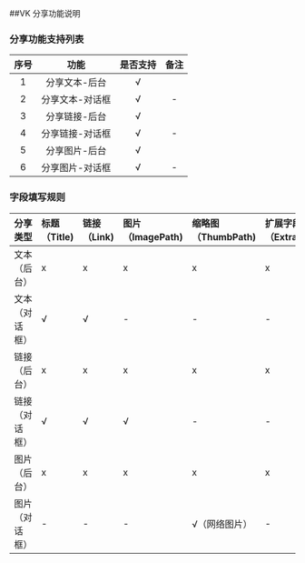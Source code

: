 ##VK 分享功能说明   
### 分享功能支持列表

| 序号 | 功能 | 是否支持 | 备注 |
| :--: | :--: | :----: | :--: |
| 1 | 分享文本-后台 |  √ |  |
| 2 | 分享文本-对话框 | √ | - |
| 3 | 分享链接-后台 | √ |  |
| 4 | 分享链接-对话框 | √ | - |
| 5 | 分享图片-后台 | √ |  |
| 6 | 分享图片-对话框 | √ | - |

### 字段填写规则

|分享类型|标题（Title)|链接（Link)|图片（ImagePath)|缩略图（ThumbPath)|扩展字段（ExtraJson)| 
|:--|:--|:--|:--|:--|:--|    
| 文本（后台） | x | x | x | x | x |      
| 文本（对话框） | √ | √ | - | - | - |        
| 链接（后台） | x | x | x | x | x |        
| 链接（对话框） | √ | √ | √ | - | - |      
| 图片（后台） | x | x | x | x| x |     
| 图片（对话框） | - | - | - | √（网络图片）| - |  |